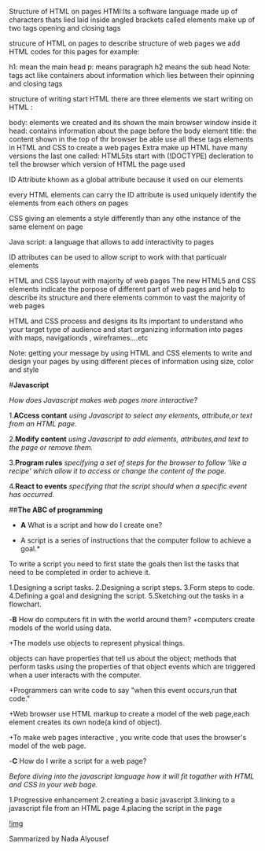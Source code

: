 Structure of HTML on pages
HTMI:Its a software language made up of characters thats lied laid inside angled brackets called elements make up of two tags opening and closing tags

strucure of HTML on pages to describe structure of web pages we add HTML codes for this pages for example:

h1: mean the main head
p: means paragraph
h2 means the sub head
Note: tags act like containers about information which lies between their opinning and closing tags

structure of writing start HTML
there are three elements we start writing on HTML :

body: elements we created and its shown the main browser window inside it
head: contains information about the page before the body element
title: the content shown in the top of thr browser be able use all these tags elements in HTML and CSS to create a web pages
Extra make up
HTML have many versions the last one called: HTML5its start with (!DOCTYPE) decleration to tell the browser which version of HTML the page used

ID Attribute
khown as a global attribute because it used on our elements

every HTML elements can carry the ID attribute is used uniquely identify the elements from each others on pages

CSS giving an elements a style differently than any othe instance of the same element on page

Java script: a language that allows to add interactivity to pages

ID attributes can be used to allow script to work with that particualr elements

HTML and CSS layout with majority of web pages
The new HTML5 and CSS elements indicate the porpose of different part of web pages and help to describe its structure and there elements common to vast the majority of web pages

HTML and CSS process and designs
its Its important to understand who your target type of audience and start organizing information into pages with maps, navigationds , wireframes....etc

Note: getting your message by using HTML and CSS elements to write and design your pages by using different pieces of information using size, color and style


#**Javascript**

*How does Javascript makes web pages more interactive?*

1.**ACcess contant**
*using Javascript to select any elements, attribute,or text from an HTML page.*


2.**Modify content**
*using Javascript to add elements, attributes,and text to the page or remove them.*

3.**Program rules**
*specifying a set of steps for the browser to follow 'like a recipe' which allow it to access or change the content of the page.*

4.**React to events**
*specifying that the script should when a specific event has occurred.*


##**The ABC of programming**

- **A** What is a script and how do I create one?
* A script is a series of instructions that the computer follow to achieve a goal.*

To write a script you need to first state the goals then list the tasks that need to be completed in order to achieve it.

1.Designing a script tasks.
2.Designing a script steps.
3.Form steps to code.
4.Defining a goal and designing the script.
5.Sketching out the tasks in a flowchart.

-**B** How do computers fit in with the world around them?
+computers create models of the world using data.

+The models use objects to represent physical things.

objects can have properties that tell us about the object;
methods that perform tasks using the properties of that object 
events which are triggered when a user interacts with the computer.

+Programmers can write code to say "when this event occurs,run that code."

+Web browser use HTML markup to create a model of the web page,each element creates its own node(a kind of object).

+To make web pages interactive , you write code that uses the browser's model of the web page.


-**C** How do I write a script for a web page?

*Before diving into the javascript language how it will fit togather with HTML and CSS in your web bage.*

1.Progressive enhancement
2.creating a basic javascript
3.linking to a javascript file from an HTML page 
4.placing the script in the page

[!img](!/https://www.google.com/url?sa=i&url=https%3A%2F%2Fmorioh.com%2Fp%2Fd8a7e9988511&psig=AOvVaw1-HSWxFVqhnzpsqJfgBtjy&ust=1612722974734000&source=images&cd=vfe&ved=0CAIQjRxqFwoTCNjKn7Pz1e4CFQAAAAAdAAAAABAD)

Sammarized by Nada Alyousef 
